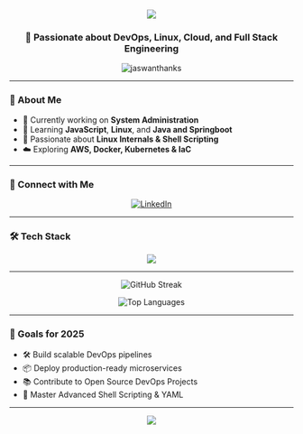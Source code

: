 <h1 align="center">
    <img src="https://readme-typing-svg.herokuapp.com/?font=Righteous&size=35&center=true&vCenter=true&width=500&height=70&duration=4000&lines=Hi+There!+👋;+I'm+Jaswanthan+KS!;" />
</h1>

<h3 align="center">🚀 Passionate about DevOps, Linux, Cloud, and Full Stack Engineering</h3>

<p align="center">
  <img src="https://komarev.com/ghpvc/?username=jaswanthanks&label=Profile%20views&color=0e75b6&style=flat" alt="jaswanthanks" />
</p>

---

### 🧠 About Me

- 🔭 Currently working on **System Administration**
- 🌱 Learning **JavaScript**, **Linux**, and **Java and Springboot**
- 🐧 Passionate about **Linux Internals & Shell Scripting**
- ☁️ Exploring **AWS, Docker, Kubernetes & IaC**

---

### 🤝 Connect with Me

<p align="center">
  <a href="https://www.linkedin.com/in/jaswanthanks/" target="_blank">
    <img src="https://skillicons.dev/icons?i=linkedin" alt="LinkedIn" />
  </a>
</p>

---

### 🛠️ Tech Stack

<p align="center">
  <img src="https://skillicons.dev/icons?i=html,css,js,react,java,python,mysql,linux,aws,docker,kubernetes,jenkins,grafana,git" />
</p>

---



<p align="center">
  <img src="https://github-readme-streak-stats.herokuapp.com/?user=jaswanthanks&theme=tokyonight&hide_border=true" alt="GitHub Streak" />
</p>


<p align="center">
  <img src="https://github-readme-stats.vercel.app/api/top-langs/?username=jaswanthanks&layout=compact&theme=tokyonight&hide_border=true" alt="Top Languages" />
</p>

---

### 🎯 Goals for 2025

- 🛠 Build scalable DevOps pipelines
- 📦 Deploy production-ready microservices
- 📚 Contribute to Open Source DevOps Projects
- 📜 Master Advanced Shell Scripting & YAML

---

<p align="center">
  <img src="https://readme-typing-svg.demolab.com?font=Fira+Code&size=22&pause=1000&color=F7B267&center=true&vCenter=true&width=700&height=45&lines=Automation+is+the+Future...;Linux+is+My+Playground.;Cloud+Native+Warrior+%7C+CI%2FCD+Champion+%7C+DevOps+Driven" />
</p>
